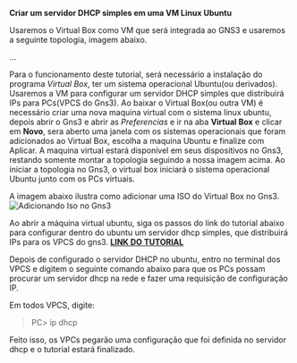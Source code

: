 **Criar um servidor DHCP simples em uma VM Linux Ubuntu**

Usaremos o Virtual Box como VM que será integrada ao GNS3 e usaremos a seguinte topologia, imagem abaixo.

...

Para o funcionamento deste tutorial, será necessário a instalação do programa  *Virtual Box*, ter um sistema operacional Ubuntu(ou derivados). Usaremos a VM para configurar um servidor DHCP simples que distribuirá IPs para PCs(VPCS do Gns3).
Ao baixar o Virtual Box(ou outra VM) é necessário criar uma nova maquina virtual com o sistema linux ubuntu, depois abrir o Gns3 e abrir as *Preferencias* e ir na aba **Virtual Box** e clicar em **Novo**, sera aberto uma janela com os sistemas operacionais que foram adicionados ao Virtual Box, escolha a maquina Ubuntu e finalize com Aplicar. A maquina virtual estará disponível em seus dispositivos no Gns3, restando somente montar a topologia seguindo a nossa imagem acima.
Ao iniciar a topologia no Gns3, o virtual box iniciará o sistema operacional Ubuntu junto com os PCs virtuais.


A imagem abaixo ilustra como adicionar uma ISO do Virtual Box no Gns3.
![Adicionando Iso no Gns3](https://uploaddeimagens.com.br/images/001/198/604/original/menuVM.png?1512413307)

Ao abrir a máquina virtual ubuntu, siga os passos do link do tutorial abaixo para configurar dentro do ubuntu um servidor dhcp simples, que distribuirá IPs para os VPCS do gns3.   [**LINK DO TUTORIAL**](http://www2.unemat.br/robinho/LABREDES/material/DhcpServer.txt)


Depois de configurado o servidor DHCP no ubuntu, entro no terminal dos VPCS e digitem o seguinte comando abaixo para que os PCs possam procurar um servidor dhcp na rede e fazer uma requisição de configuração IP.

Em todos VPCS, digite:

> PC> ip dhcp

Feito isso, os VPCs pegarão uma configuração que foi definida no servidor dhcp e o tutorial estará finalizado.
